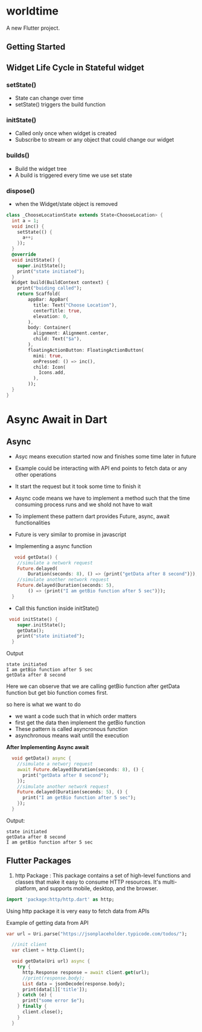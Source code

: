 # worldtime

A new Flutter project.

## Getting Started

## Widget Life Cycle in Stateful widget

### setState()

- State can change over time
- setState() triggers the build function

### initState()

- Called only once when widget is created
- Subscribe to stream or any object that could change our widget

### builds()

- Build the widget tree
- A build is triggered every time we use set state

### dispose()

- when the Widget/state object is removed

```dart
class _ChooseLocationState extends State<ChooseLocation> {
  int a = 1;
  void inc() {
    setState(() {
      a++;
    });
  }
  @override
  void initState() {
    super.initState();
    print("state initiated");
  }
  Widget build(BuildContext context) {
    print("buiding called");
    return Scaffold(
        appBar: AppBar(
          title: Text("Choose Location"),
          centerTitle: true,
          elevation: 0,
        ),
        body: Container(
          alignment: Alignment.center,
          child: Text("$a"),
        ),
        floatingActionButton: FloatingActionButton(
          mini: true,
          onPressed: () => inc(),
          child: Icon(
            Icons.add,
          ),
        ));
  }
}
```

# Async Await in Dart

## Async

- Asyc means execution started now and finishes some time later in future
- Example could be interacting with API end points to fetch data or any other operations
- It start the request but it took some time to finish it
- Async code means we have to implement a method such that the time consuming process runs and we shold not have to wait
- To implement these pattern dart provides Future, async, await functionalities
- Future is very similar to promise in javascript

- Implementing a async function

```dart
   void getData() {
    //simulate a network request
    Future.delayed(
        Duration(seconds: 8), () => {print("getData after 8 second")});
    //simulate another network request
    Future.delayed(Duration(seconds: 5),
        () => {print("I am getBio function after 5 sec")});
  }
```

- Call this function inside initState()

```dart
 void initState() {
    super.initState();
    getData();
    print("state initiated");
  }
```

Output

```
state initiated
I am getBio function after 5 sec
getData after 8 second
```

Here we can observe that we are calling getBio function after getData function but get bio function comes first.

so here is what we want to do

- we want a code such that in which order matters
- first get the data then implement the getBio function
- These pattern is called asyncronous function
- asynchronous means wait untill the execution

**After Implementing Async await**

```dart
  void getData() async {
    //simulate a networj request
    await Future.delayed(Duration(seconds: 8), () {
      print("getData after 8 second");
    });
    //simulate another network request
    Future.delayed(Duration(seconds: 5), () {
      print("I am getBio function after 5 sec");
    });
  }
```

Output:

```
state initiated
getData after 8 second
I am getBio function after 5 sec
```

## Flutter Packages

1. http Package : This package contains a set of high-level functions and classes that make it easy to consume HTTP resources. It's multi-platform, and supports mobile, desktop, and the browser.

```dart
import 'package:http/http.dart' as http;
```

Using http package it is very easy to fetch data from APIs

Example of getting data from API

```dart
var url = Uri.parse("https://jsonplaceholder.typicode.com/todos/");

  //init client
  var client = http.Client();

  void getData(Uri url) async {
    try {
      http.Response response = await client.get(url);
      //print(response.body);
      List data = jsonDecode(response.body);
      print(data[1]['title']);
    } catch (e) {
      print("some error $e");
    } finally {
      client.close();
    }
  }
```
